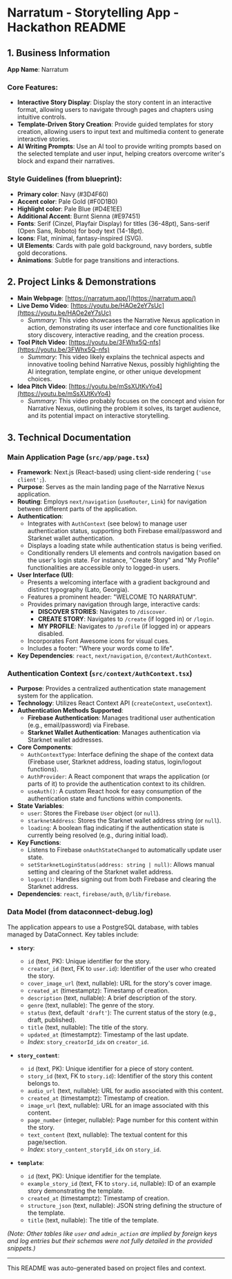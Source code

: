 # Narratum - Storytelling App - Hackathon README

## 1. Business Information

**App Name**: Narratum

### Core Features:

*   **Interactive Story Display**: Display the story content in an interactive format, allowing users to navigate through pages and chapters using intuitive controls.
*   **Template-Driven Story Creation**: Provide guided templates for story creation, allowing users to input text and multimedia content to generate interactive stories.
*   **AI Writing Prompts**: Use an AI tool to provide writing prompts based on the selected template and user input, helping creators overcome writer's block and expand their narratives.

### Style Guidelines (from blueprint):

*   **Primary color**: Navy (#3D4F60)
*   **Accent color**: Pale Gold (#F0D1B0)
*   **Highlight color**: Pale Blue (#D4E1EE)
*   **Additional Accent**: Burnt Sienna (#E97451)
*   **Fonts**: Serif (Cinzel, Playfair Display) for titles (36-48pt), Sans-serif (Open Sans, Roboto) for body text (14-18pt).
*   **Icons**: Flat, minimal, fantasy-inspired (SVG).
*   **UI Elements**: Cards with pale gold background, navy borders, subtle gold decorations.
*   **Animations**: Subtle for page transitions and interactions.

## 2. Project Links & Demonstrations

*   **Main Webpage**: [https://narratum.app/](https://narratum.app/)
*   **Live Demo Video**: [https://youtu.be/HAOe2eY7sUc](https://youtu.be/HAOe2eY7sUc)
    *   *Summary*: This video showcases the Narrative Nexus application in action, demonstrating its user interface and core functionalities like story discovery, interactive reading, and the creation process.
*   **Tool Pitch Video**: [https://youtu.be/3FWhx5Q-nfs](https://youtu.be/3FWhx5Q-nfs)
    *   *Summary*: This video likely explains the technical aspects and innovative tooling behind Narrative Nexus, possibly highlighting the AI integration, template engine, or other unique development choices.
*   **Idea Pitch Video**: [https://youtu.be/mSsXUtKvYo4](https://youtu.be/mSsXUtKvYo4)
    *   *Summary*: This video probably focuses on the concept and vision for Narrative Nexus, outlining the problem it solves, its target audience, and its potential impact on interactive storytelling.

## 3. Technical Documentation

### Main Application Page (`src/app/page.tsx`)

*   **Framework**: Next.js (React-based) using client-side rendering (`'use client';`).
*   **Purpose**: Serves as the main landing page of the Narrative Nexus application.
*   **Routing**: Employs `next/navigation` (`useRouter`, `Link`) for navigation between different parts of the application.
*   **Authentication**:
    *   Integrates with `AuthContext` (see below) to manage user authentication status, supporting both Firebase email/password and Starknet wallet authentication.
    *   Displays a loading state while authentication status is being verified.
    *   Conditionally renders UI elements and controls navigation based on the user's login state. For instance, "Create Story" and "My Profile" functionalities are accessible only to logged-in users.
*   **User Interface (UI)**:
    *   Presents a welcoming interface with a gradient background and distinct typography (Lato, Georgia).
    *   Features a prominent header: "WELCOME TO NARRATUM".
    *   Provides primary navigation through large, interactive cards:
        *   **DISCOVER STORIES**: Navigates to `/discover`.
        *   **CREATE STORY**: Navigates to `/create` (if logged in) or `/login`.
        *   **MY PROFILE**: Navigates to `/profile` (if logged in) or appears disabled.
    *   Incorporates Font Awesome icons for visual cues.
    *   Includes a footer: "Where your words come to life".
*   **Key Dependencies**: `react`, `next/navigation`, `@/context/AuthContext`.

### Authentication Context (`src/context/AuthContext.tsx`)

*   **Purpose**: Provides a centralized authentication state management system for the application.
*   **Technology**: Utilizes React Context API (`createContext`, `useContext`).
*   **Authentication Methods Supported**:
    *   **Firebase Authentication**: Manages traditional user authentication (e.g., email/password) via Firebase.
    *   **Starknet Wallet Authentication**: Manages authentication via Starknet wallet addresses.
*   **Core Components**:
    *   `AuthContextType`: Interface defining the shape of the context data (Firebase user, Starknet address, loading status, login/logout functions).
    *   `AuthProvider`: A React component that wraps the application (or parts of it) to provide the authentication context to its children.
    *   `useAuth()`: A custom React hook for easy consumption of the authentication state and functions within components.
*   **State Variables**:
    *   `user`: Stores the Firebase `User` object (or `null`).
    *   `starknetAddress`: Stores the Starknet wallet address string (or `null`).
    *   `loading`: A boolean flag indicating if the authentication state is currently being resolved (e.g., during initial load).
*   **Key Functions**:
    *   Listens to Firebase `onAuthStateChanged` to automatically update user state.
    *   `setStarknetLoginStatus(address: string | null)`: Allows manual setting and clearing of the Starknet wallet address.
    *   `logout()`: Handles signing out from both Firebase and clearing the Starknet address.
*   **Dependencies**: `react`, `firebase/auth`, `@/lib/firebase`.

### Data Model (from dataconnect-debug.log)

The application appears to use a PostgreSQL database, with tables managed by DataConnect. Key tables include:

*   **`story`**:
    *   `id` (text, PK): Unique identifier for the story.
    *   `creator_id` (text, FK to `user.id`): Identifier of the user who created the story.
    *   `cover_image_url` (text, nullable): URL for the story's cover image.
    *   `created_at` (timestamptz): Timestamp of creation.
    *   `description` (text, nullable): A brief description of the story.
    *   `genre` (text, nullable): The genre of the story.
    *   `status` (text, default `'draft'`): The current status of the story (e.g., draft, published).
    *   `title` (text, nullable): The title of the story.
    *   `updated_at` (timestamptz): Timestamp of the last update.
    *   *Index*: `story_creatorId_idx` on `creator_id`.

*   **`story_content`**:
    *   `id` (text, PK): Unique identifier for a piece of story content.
    *   `story_id` (text, FK to `story.id`): Identifier of the story this content belongs to.
    *   `audio_url` (text, nullable): URL for audio associated with this content.
    *   `created_at` (timestamptz): Timestamp of creation.
    *   `image_url` (text, nullable): URL for an image associated with this content.
    *   `page_number` (integer, nullable): Page number for this content within the story.
    *   `text_content` (text, nullable): The textual content for this page/section.
    *   *Index*: `story_content_storyId_idx` on `story_id`.

*   **`template`**:
    *   `id` (text, PK): Unique identifier for the template.
    *   `example_story_id` (text, FK to `story.id`, nullable): ID of an example story demonstrating the template.
    *   `created_at` (timestamptz): Timestamp of creation.
    *   `structure_json` (text, nullable): JSON string defining the structure of the template.
    *   `title` (text, nullable): The title of the template.

*(Note: Other tables like `user` and `admin_action` are implied by foreign keys and log entries but their schemas were not fully detailed in the provided snippets.)*

---
This README was auto-generated based on project files and context.

